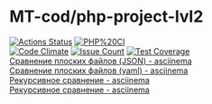 # MT-cod/php-project-lvl2
[![Actions Status](https://github.com/MT-cod/php-project-lvl2/workflows/hexlet-check/badge.svg)](https://github.com/MT-cod/php-project-lvl2/actions)
[![PHP%20CI](https://github.com/MT-cod/php-project-lvl2/workflows/PHP%20CI/badge.svg)](https://github.com/MT-cod/php-project-lvl2/actions)
<br>
[![Code Climate](https://codeclimate.com/github/MT-cod/php-project-lvl2/badges/gpa.svg)](https://codeclimate.com/github/MT-cod/php-project-lvl2)
[![Issue Count](https://codeclimate.com/github/MT-cod/php-project-lvl2/badges/issue_count.svg)](https://codeclimate.com/github/MT-cod/php-project-lvl2/issues)
[![Test Coverage](https://codeclimate.com/github/MT-cod/php-project-lvl2/badges/coverage.svg)](https://codeclimate.com/github/MT-cod/php-project-lvl2/coverage)
<br>
<a href="https://asciinema.org/a/HwX4IjYjV6YhX6jvt9GvosWrD">Сравнение плоских файлов (JSON) - asciinema</a>
<br>
<a href="https://asciinema.org/a/JY3Wz4d0U1FKWPs4edWREFnSg">Сравнение плоских файлов (yaml) - asciinema</a>
<br>
<a href="https://asciinema.org/a/Kv81V5RZsYLDOpfzaL5TpCKn1">Рекурсивное сравнение - asciinema</a>
<br>
<a href="https://asciinema.org/a/o3W5gWcVmrGADGQFvkAxLykFG">Рекурсивное сравнение - asciinema</a>
<br>
